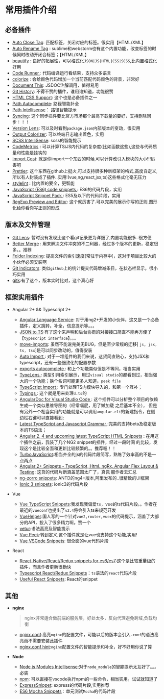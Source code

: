 # 常用插件介绍

## 必备插件

  - [Auto Close Tag](https://marketplace.visualstudio.com/items?itemName=formulahendry.auto-close-tag): 匹配标签，关闭对应的标签。很实用【HTML/XML】
  - [Auto Rename Tag](https://marketplace.visualstudio.com/items?itemName=formulahendry.auto-rename-tag) : sublime和webstorm也有这个内置功能，改变标签的时候同时改动开闭合标签；【HTML/XML】
  - [beautify](https://marketplace.visualstudio.com/items?itemName=HookyQR.beautify) : 良好的拓展性，可以格式化`JSON|JS|HTML|CSS|SCSS`,比内置格式化好用
  - [Code Runner ](https://marketplace.visualstudio.com/items?itemName=formulahendry.code-runner): 代码编译运行看结果，支持众多语言
  - [colorize](https://marketplace.visualstudio.com/items?itemName=kamikillerto.vscode-colorize) : 会给颜色代码增加一个当前匹配代码颜色的背景，非常好
  - [Document This](https://marketplace.visualstudio.com/items?itemName=joelday.docthis): JSDOC注解调用，值得易用
  - [Git History](https://marketplace.visualstudio.com/items?itemName=donjayamanne.githistory): 不得不赞的插件，谁用谁知道，功能很赞
  - [HTML CSS Support](https://marketplace.visualstudio.com/items?itemName=ecmel.vscode-html-css): 这个也是必备插件之一
  - [Path Autocomplete](https://marketplace.visualstudio.com/items?itemName=christian-kohler.path-intellisense): 路径智能补全
  - [Path Intellisense](https://marketplace.visualstudio.com/items?itemName=christian-kohler.path-intellisense)： 路径智能提示
  - [Syncing](https://marketplace.visualstudio.com/items?itemName=nonoroazoro.syncing): 这个同步插件要比官方市场那个最高下载量的要好，支持删除同步！！！
  - [Version Lens](https://marketplace.visualstudio.com/items?itemName=pflannery.vscode-versionlens): 可以及时看到`package.json`内部版本的变动，很实用
  - [Output Colorizer](https://marketplace.visualstudio.com/items?itemName=IBM.output-colorizer): 可以终端日志输出着色，实用
  - [SCSS IntelliSense](https://marketplace.visualstudio.com/items?itemName=mrmlnc.vscode-scss): scss的智能提示
  - [CodeMetrics](https://marketplace.visualstudio.com/items?itemName=kisstkondoros.vscode-codemetrics) : 可以计算TS/JS内代码的复杂度(比如函数这些),这些与代码质量和性能是挂钩的
  - [Import Cost](https://marketplace.visualstudio.com/items?itemName=wix.vscode-import-cost): 就是你import一个东西的时候,可以计算改引入模块的大小!!!厉害吧
  - [Prettier](https://marketplace.visualstudio.com/items?itemName=esbenp.prettier-vscode): 这个东西在github上挺火,可以支持很多种新框架的格式,高度自定义,所以有人封装成了插件..实用!(vue,ng,react,jsx,ts)这些格式化毫无压力
  - [stylelint](https://marketplace.visualstudio.com/items?itemName=shinnn.stylelint) : 比内置的要全，更智能
  - [JavaScript (ES6) code snippets ](https://marketplace.visualstudio.com/items?itemName=xabikos.JavaScriptSnippets): ES6的代码片段，实用
  - [JavaScript Snippet Pack ](https://marketplace.visualstudio.com/items?itemName=akamud.vscode-javascript-snippet-pack): ES5及以下的代码片段，实用
  - [RegExp Preview and Editor](https://marketplace.visualstudio.com/items?itemName=le0zh.vscode-regexp-preivew): 这个就厉害了.可以完美的展示你写的正则,图形化给你看你写正则的形成

## 版本及文件管理
  - [Git Lens](https://marketplace.visualstudio.com/items?itemName=eamodio.gitlens): 暂时没有发现比这个看git记录更为详细了,内置功能很多..很方便
  - [Better Merge](https://marketplace.visualstudio.com/items?itemName=pprice.better-merge) : 用来解决文件冲突的不二利器，经过多个版本的更新，稳定很多。。推荐
  - [Folder Indexing](https://marketplace.visualstudio.com/items?itemName=astral-keks.folder-indexing): 提高文件的索引速度[常驻于内存中]，这对于项目比较大的小伙伴必须安装啊
  - [Git Indicators](https://marketplace.visualstudio.com/items?itemName=lamartire.git-indicators): 类似`github`上的统计提交代码增减条目，在状态栏显示，很小巧实用
  - [gitk](https://marketplace.visualstudio.com/items?itemName=howardzuo.vscode-gitk):有了这个，版本实时比对，这个真心好

## 框架实用插件
  - Angular 2+ && Typescript 2+
  
    - [Angular Language Service](https://marketplace.visualstudio.com/items?itemName=Angular.ng-template): 对于用ng2+开发的小伙伴，这又是一个必备插件，定义跳转，补全，信息提示等。。。
    - [JSON to TS](https://marketplace.visualstudio.com/items?itemName=MariusAlchimavicius.json-to-ts):有了这个来声明和后台协商的对接接口简直不能再方便了【`typescript interface`】。。。
    - [move-imports](https://marketplace.visualstudio.com/items?itemName=asvetliakov.move-imports): 虽然不能说完美无BUG，但是至少常规的迁移[ `js, jsx, ts, tsx`]是可以同步改动的，值得安装
    - [Auto Import ](https://marketplace.visualstudio.com/items?itemName=steoates.autoimport): 对于一堆组件的我们来说，这货简直贴心，支持JSX和typescript，还有一些细致化的配置参数
    - [exports autocomplete ](https://marketplace.visualstudio.com/items?itemName=capaj.vscode-exports-autocomplete): 和上个功能类似但是不等同，相当实用
    - [TypeLens ](https://marketplace.visualstudio.com/items?itemName=kisstkondoros.typelens): 类型引用索引展示，用过`visual studio`的都看到过，相当强大的一个功能；换个名词可能更多人知道，`peek file`
    - [TypeScript Import ](https://marketplace.visualstudio.com/items?itemName=pmneo.tsimporter): 专门处理TS内模块导入的，和第一个互补；
    - [Typings ](https://marketplace.visualstudio.com/items?itemName=typings.vscode-typings): 这个就是用来处理`d.ts`的
    - [AngularDoc for Visual Studio Code ](https://marketplace.visualstudio.com/items?itemName=AngularDoc.angulardoc-vscode): 这个插件可以分析整个项目的依赖生成一个类似思维导图的（经常嗝屁，用了懒加载  之后基本不全）， 但是有另外一个相当实用的功能就是可以调用`angular-cli`的新建指令，在侧边栏右键可以直接看到;
    - [Latest TypeScript and Javascript Grammar ](https://marketplace.visualstudio.com/items?itemName=ms-vscode.typescript-javascript-grammar):完美的支持beta及稳定版本的TS语法；
    -  [Angular 2, 4 and upcoming latest TypeScript HTML Snippets](https://marketplace.visualstudio.com/items?itemName=UVBrain.Angular2) : 在用这个插件之前，我装了几个NG2 snippet的插件，经过一段时间  的比较，发现这个是比较全面和更新比较频繁的。。推荐嗯！！
    - [TurboJavaScript](https://marketplace.visualstudio.com/items?itemName=Icehunter.TurboJavaScript):相当齐全的js的代码片段简写，熟练了效率高的不是一点两点
    - [Angular 2+ Snippets - TypeScript, Html, ngRx, Angular Flex Layout & Testing](https://marketplace.visualstudio.com/items?itemName=Mikael.Angular-BeastCode): 这货的代码片断涵盖范围太广了，真佩  服作者去汇总
    - [ng-zorro snippets](https://marketplace.visualstudio.com/items?itemName=cipchk.ng-zorro-vscode): ANTD的ng4+版本,阿里发布的..很精致的UI框架
    - [Ionic 3 snippets](https://marketplace.visualstudio.com/items?itemName=siteslave.ionic3-snippets): ionic3的代码片段

  - Vue

    - [Vue TypeScript Snippets](https://marketplace.visualstudio.com/items?itemName=ducksoupdev.Vue2):我发现我偏爱`ts`，vue的ts代码片段。。作者在最近的`vueconf`也提出了`v2.4`将会引入ts来规范开发
    - [VueHelper](https://marketplace.visualstudio.com/items?itemName=oysun.vuehelper):国人写的一个针对`vue2,router,vuex`的代码提示，涵盖了大部分的API，投入了很多精力啊，赞一个
    - [vetur](https://marketplace.visualstudio.com/items?itemName=octref.vetur):语法高亮及智能提示
    - [Vue Peek](https://marketplace.visualstudio.com/items?itemName=dariofuzinato.vue-peek):转到定义,这个插件就是让vue也支持这个功能,实用!
    - [Vue VSCode Snippets](https://marketplace.visualstudio.com/items?itemName=sdras.vue-vscode-snippets): 很全面的vue代码片段

  - React

    - [React-Native/React/Redux snippets for es6/es7](https://marketplace.visualstudio.com/items?itemName=EQuimper.react-native-react-redux):这个是比较重量级的插件，而且作者更新很勤快
    - [Typescript React/Redux Snippets](https://marketplace.visualstudio.com/items?itemName=abotteram.typescript-react-snippets)：`ts`语法的`react`代码片段
    - [Useful React Snippets](https://marketplace.visualstudio.com/items?itemName=igorming.useful-react-snippets): React的snippet

##  其他

  - **nginx**

    > nginx非常适合做前端的服务层，好处太多，反向代理避免跨域,负载均衡

    - [nginx.conf](https://marketplace.visualstudio.com/items?itemName=shanoor.vscode-nginx):高亮`nginx`的配置文件，可能以后的版本会引入`.conf`的语法高亮而不需要安装此插件
    - [nginx.conf hint](https://marketplace.visualstudio.com/items?itemName=hangxingliu.vscode-nginx-conf-hint):`nginx`配置文件的智能提示和补全，好不好用你说了算

  - **Node**

    - [Node.js Modules Intellisense](https://marketplace.visualstudio.com/items?itemName=leizongmin.node-module-intellisense):对于`node_module`的智能提示太友好了。。。必装
    - [npm](https://marketplace.visualstudio.com/items?itemName=fknop.vscode-npm): 可以直接在vscode执行npm的一些命令，相当实用。试试就知道了
    - [ExpressSnippet](https://marketplace.visualstudio.com/items?itemName=vladmrnv.expresssnippet): express的代码片段,实用推荐
    - [ES6 Mocha Snippets](https://marketplace.visualstudio.com/items?itemName=spoonscen.es6-mocha-snippets)：单元测试`Mocha`的代码片段